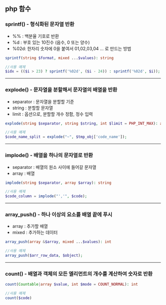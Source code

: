 ## php 함수
### sprintf() - 형식화된 문자열 반환
- %% : 백분율 기호로 반환
- %d : 부호 있는 10진수 (음수, 0 또는 양수)
- %02d: 한자리 숫자에 0을 붙여서 01,02,03,04 ... 로 만드는 방법
```php
sprintf(string $format, mixed ...$values): string
```
```php
//사용 예제
$idx = (($i > 23) ? sprintf('%02d', ($i - 24)) : sprintf('%02d', $i));
```

---
### explode() - 문자열을 분할해서 문자열의 배열을 반환
- separator : 문자열을 분할할 기준
- string : 분할할 문자열
- limit : 옵션으로, 분할할 개수 정함, 정수 입력
```php
explode(string $separator, string $string, int $limit = PHP_INT_MAX): array
```
```php
//사용 예제
$code_name_split = explode("~", $tmp_obj['code_name']);
```

---
### implode() - 배열을 하나의 문자열로 반환
- separator : 배열의 원소 사이에 들어갈 문자열
- array : 배열
```php
implode(string $separator, array $array): string
```
```php
//사용 예제
$code_column = implode("','", $code);
```

---
### array_push() - 하나 이상의 요소를 배열 끝에 푸시
- array : 추가할 배열
- mixed : 추가하는 데이터
```php
array_push(array &$array, mixed ...$values): int
```
```php
//사용 예제
array_push($arr_row_data, $object);
```

---
### count() - 배열과 객체의 모든 엘리먼트의 개수를 계산하여 숫자로 반환
```php
count(Countable|array $value, int $mode = COUNT_NORMAL): int
```
```php
//사용 예제
count($code)
```
